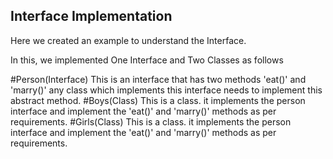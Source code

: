 ## Interface Implementation
Here we created an example to understand the Interface.

In this, we implemented One Interface and Two Classes as follows

#Person(Interface)
This is an interface that has two methods 'eat()' and 'marry()' any class which implements this interface needs to implement this abstract method.
#Boys(Class)
This is a class. it implements the person interface and implement the 'eat()' and 'marry()' methods as per requirements.
#Girls(Class)
This is a class. it implements the person interface and implement the 'eat()' and 'marry()' methods as per requirements.